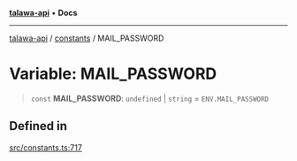 [**talawa-api**](../../README.md) • **Docs**

***

[talawa-api](../../modules.md) / [constants](../README.md) / MAIL\_PASSWORD

# Variable: MAIL\_PASSWORD

> `const` **MAIL\_PASSWORD**: `undefined` \| `string` = `ENV.MAIL_PASSWORD`

## Defined in

[src/constants.ts:717](https://github.com/PalisadoesFoundation/talawa-api/blob/6712e9940a5702665afc506fa9f6e9d7e1dc7991/src/constants.ts#L717)
